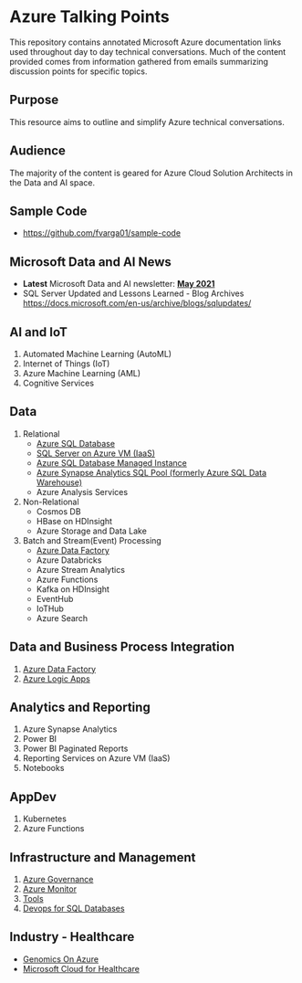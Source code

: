 # Azure Talking Points
This repository contains annotated Microsoft Azure documentation links used throughout day to day technical conversations. Much of the content provided comes from information gathered from emails summarizing discussion points for specific topics.

## Purpose
This resource aims to outline and simplify Azure technical conversations. 

## Audience
The majority of the content is geared for Azure Cloud Solution Architects in the Data and AI space.

## Sample Code
- https://github.com/fvarga01/sample-code


## Microsoft Data and AI News
- __Latest__ Microsoft Data and AI newsletter: __[May 2021](/Microsoft-Data-and-AI-News/2021/Microsoft-Data-and-AI-News-May-2021.pdf)__
- SQL Server Updated and Lessons Learned - Blog Archives https://docs.microsoft.com/en-us/archive/blogs/sqlupdates/

  
## AI and IoT
1. Automated Machine Learning (AutoML)
2. Internet of Things (IoT)
3. Azure Machine Learning (AML)
4. Cognitive Services

## Data
1.  Relational
    - [Azure SQL Database](/Azure-SQL-Database.md)
    - [SQL Server on Azure VM (IaaS)](/SQL-Server-Azure-VM.md)
    - [Azure SQL Database Managed Instance](/Azure-SQL-Database-Managed-Instance.md)
    - [Azure Synapse Analytics SQL Pool (formerly Azure SQL Data Warehouse)](/Azure-Synapse-Analytics-SQLPool.md)
    - Azure Analysis Services
2. Non-Relational
   - Cosmos DB
   - HBase on HDInsight
   - Azure Storage and Data Lake
3. Batch and Stream(Event) Processing
   - [Azure Data Factory](/Azure-Data-Factory.md)
   - Azure Databricks
   - Azure Stream Analytics
   - Azure Functions 
   - Kafka on HDInsight
   - EventHub
   - IoTHub
   - Azure Search

## Data and Business Process Integration
1. [Azure Data Factory](/Azure-Data-Factory.md)
2. [Azure Logic Apps](/Azure-Logic-Apps.md)

## Analytics and Reporting
1. Azure Synapse Analytics
2. Power BI
3. Power BI Paginated Reports
4. Reporting Services on Azure VM (IaaS)
5. Notebooks

## AppDev
1. Kubernetes
2. Azure Functions

## Infrastructure and Management
1. [Azure Governance](/Azure-Governance.md)
2. [Azure Monitor](/Azure-Monitor.md)
3. [Tools](/Tools.md)
4. [Devops for SQL Databases](/DevopsForSQLDatabases.md)

## Industry - Healthcare
- [Genomics On Azure](/Genomics-On-Azure.md)
- [Microsoft Cloud for Healthcare](/Microsoft-Cloud-For-Healthcare.md)